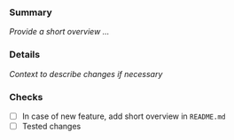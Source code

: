 <!-- In case you added something to the wiki make sure to write a short overview about the feature in the README.md -->

### Summary
_Provide a short overview ..._

### Details
_Context to describe changes if necessary_

### Checks
- [ ] In case of new feature, add short overview in ```README.md``` 
- [ ] Tested changes
